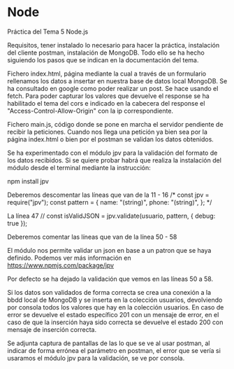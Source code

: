 # Node

Práctica del Tema 5 Node.js

Requisitos, tener instalado lo necesario para hacer la práctica, instalación del cliente postman, instalación de MongoDB. Todo ello se ha hecho siguiendo los pasos que se indican en la documentación del tema.

Fichero index.html, página mediante la cual a través de un formulario rellenamos los datos a insertar en nuestra base de datos local MongoDB. Se ha consultado en google como poder realizar un post. Se hace usando el fetch. Para poder capturar los valores que devuelve el response se ha habilitado el tema del cors e indicado en la cabecera del response el "Access-Control-Allow-Origin" con la ip correspondiente.

Fichero main.js, código donde se pone en marcha el servidor pendiente de recibir la peticiones. Cuando nos llega una petición ya bien sea por la página index.html o bien por el postman se validan los datos obtenidos. 

Se ha experimentado con el módulo jpv para la validación del formato de los datos recibidos. Si se quiere probar habrá que realiza la instalación del módulo desde el terminal mediante la instrucción:

npm install jpv

Deberemos descomentar las líneas que van de la 11 - 16
/* const jpv = require("jpv");
const pattern = {
  name: "(string)",
  phone: "(string)",
};
 */
 
 La línea 47
 //        const isValidJSON = jpv.validate(usuario, pattern, { debug: true });

Deberemos comentar las líneas que van de la línea 50 - 58

El módulo nos permite validar un json en base a un patron que se haya definido. Podemos ver más información en https://www.npmjs.com/package/jpv

Por defecto se ha dejado la validación que vemos en las líneas 50 a 58.

Si los datos son validados de forma correcta se crea una conexión a la bbdd local de MongoDB y se inserta en la colección usuarios, devolviendo por consola todos los valores que hay en la colección usuarios. En caso de error se devuelve el estado específico 201 con un mensaje de error, en el caso de que la inserción haya sido correcta se devuelve el estado 200 con mensaje de inserción correcta.

Se adjunta captura de pantallas de las lo que se ve al usar postman, al indicar de forma errónea el parámetro en postman, el error que se vería si usaramos el módulo jpv para la validación, se ve por consola.

